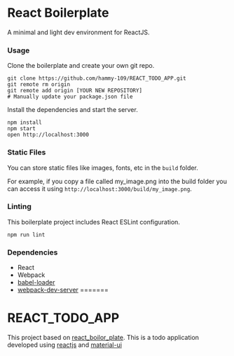 React Boilerplate
=====================

A minimal and light dev environment for ReactJS.

### Usage

Clone the boilerplate and create your own git repo.

```
git clone https://github.com/hammy-109/REACT_TODO_APP.git
git remote rm origin
git remote add origin [YOUR NEW REPOSITORY]
# Manually update your package.json file
```

Install the dependencies and start the server.

```
npm install
npm start
open http://localhost:3000
```

### Static Files

You can store static files like images, fonts, etc in the `build` folder.

For example, if you copy a file called my_image.png into the build folder you can access it using `http://localhost:3000/build/my_image.png`.

### Linting

This boilerplate project includes React ESLint configuration.

```
npm run lint
```

### Dependencies

* React
* Webpack
* [babel-loader](https://github.com/babel/babel-loader)
* [webpack-dev-server](https://github.com/webpack/webpack-dev-server)
=======
# REACT_TODO_APP
This project based on [react_boilor_plate](https://github.com/lighthouse-labs/react-simple-boilerplate?files=1).
This is a todo application developed using [reactjs](https://facebook.github.io/react/) and [material-ui](http://www.material-ui.com/#/) 
